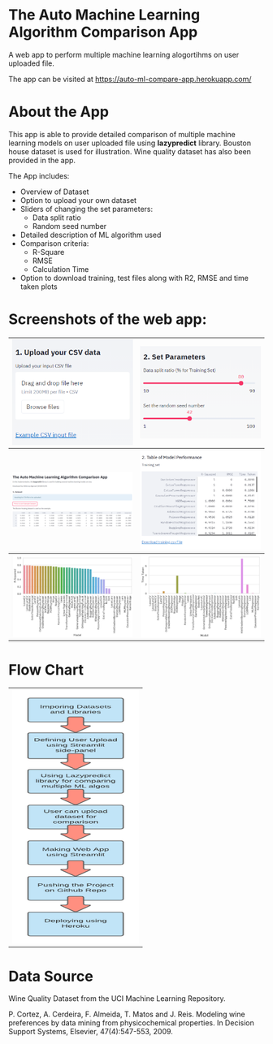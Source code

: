 # The Auto Machine Learning Algorithm Comparison App
A web app to perform multiple machine learning alogortihms on user uploaded file.

The app can be visited at https://auto-ml-compare-app.herokuapp.com/

# About the App
This app is able to provide detailed comparison of multiple machine learning models on user uploaded file using **lazypredict** library. Bouston house dataset is used for illustration. Wine quality dataset has also been provided in the app.

The App includes:
- Overview of Dataset
- Option to upload your own dataset
- Sliders of changing the set parameters:
  - Data split ratio
  - Random seed number
- Detailed description of ML algorithm used
- Comparison criteria:
  - R-Square
  - RMSE
  - Calculation Time
- Option to download training, test files along with R2, RMSE and time taken plots

# Screenshots of the web app:

<table style="width:100%">
  <tr>
    <th><img src="img/1.png" /></th>
    <th><img src="img/2.png" /></th>
  </tr>
  <tr>
    <th><img src="img/3.png" /></th>
    <th><img src="img/4.png" /></th>
  </tr>
  <tr>
    <th><img src="img/5.png" /></th>
    <th><img src="img/6.png" /></th>
  </tr>
 </table>
 
 
 # Flow Chart
 
 <table style="width:100%" align="center">
  <tr>
    <th><img src="img/flowchart.png"height=500 width=250/></th>
  </tr>
 </table>

#  Data Source

Wine Quality Dataset from the UCI Machine Learning Repository.

P. Cortez, A. Cerdeira, F. Almeida, T. Matos and J. Reis.
Modeling wine preferences by data mining from physicochemical properties. In Decision Support Systems, Elsevier, 47(4):547-553, 2009.
 